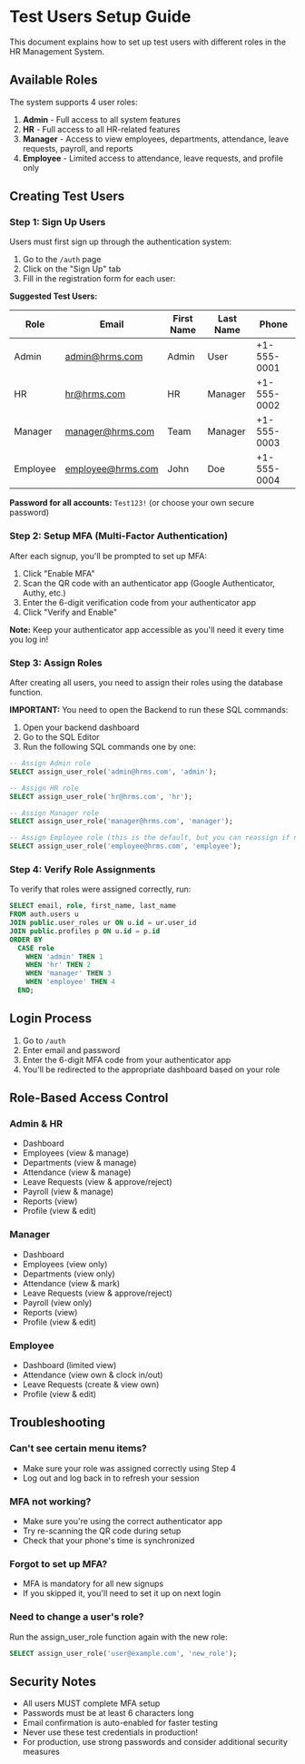 # Test Users Setup Guide

This document explains how to set up test users with different roles in the HR Management System.

## Available Roles

The system supports 4 user roles:
1. **Admin** - Full access to all system features
2. **HR** - Full access to all HR-related features
3. **Manager** - Access to view employees, departments, attendance, leave requests, payroll, and reports
4. **Employee** - Limited access to attendance, leave requests, and profile only

## Creating Test Users

### Step 1: Sign Up Users

Users must first sign up through the authentication system:

1. Go to the `/auth` page
2. Click on the "Sign Up" tab
3. Fill in the registration form for each user:

**Suggested Test Users:**

| Role | Email | First Name | Last Name | Phone |
|------|-------|------------|-----------|-------|
| Admin | admin@hrms.com | Admin | User | +1-555-0001 |
| HR | hr@hrms.com | HR | Manager | +1-555-0002 |
| Manager | manager@hrms.com | Team | Manager | +1-555-0003 |
| Employee | employee@hrms.com | John | Doe | +1-555-0004 |

**Password for all accounts:** `Test123!` (or choose your own secure password)

### Step 2: Setup MFA (Multi-Factor Authentication)

After each signup, you'll be prompted to set up MFA:

1. Click "Enable MFA"
2. Scan the QR code with an authenticator app (Google Authenticator, Authy, etc.)
3. Enter the 6-digit verification code from your authenticator app
4. Click "Verify and Enable"

**Note:** Keep your authenticator app accessible as you'll need it every time you log in!

### Step 3: Assign Roles

After creating all users, you need to assign their roles using the database function.

**IMPORTANT:** You need to open the Backend to run these SQL commands:

1. Open your backend dashboard
2. Go to the SQL Editor
3. Run the following SQL commands one by one:

```sql
-- Assign Admin role
SELECT assign_user_role('admin@hrms.com', 'admin');

-- Assign HR role
SELECT assign_user_role('hr@hrms.com', 'hr');

-- Assign Manager role
SELECT assign_user_role('manager@hrms.com', 'manager');

-- Assign Employee role (this is the default, but you can reassign if needed)
SELECT assign_user_role('employee@hrms.com', 'employee');
```

### Step 4: Verify Role Assignments

To verify that roles were assigned correctly, run:

```sql
SELECT email, role, first_name, last_name
FROM auth.users u
JOIN public.user_roles ur ON u.id = ur.user_id
JOIN public.profiles p ON u.id = p.id
ORDER BY 
  CASE role
    WHEN 'admin' THEN 1
    WHEN 'hr' THEN 2
    WHEN 'manager' THEN 3
    WHEN 'employee' THEN 4
  END;
```

## Login Process

1. Go to `/auth`
2. Enter email and password
3. Enter the 6-digit MFA code from your authenticator app
4. You'll be redirected to the appropriate dashboard based on your role

## Role-Based Access Control

### Admin & HR
- Dashboard
- Employees (view & manage)
- Departments (view & manage)
- Attendance (view & manage)
- Leave Requests (view & approve/reject)
- Payroll (view & manage)
- Reports (view)
- Profile (view & edit)

### Manager
- Dashboard
- Employees (view only)
- Departments (view only)
- Attendance (view & mark)
- Leave Requests (view & approve/reject)
- Payroll (view only)
- Reports (view)
- Profile (view & edit)

### Employee
- Dashboard (limited view)
- Attendance (view own & clock in/out)
- Leave Requests (create & view own)
- Profile (view & edit)

## Troubleshooting

### Can't see certain menu items?
- Make sure your role was assigned correctly using Step 4
- Log out and log back in to refresh your session

### MFA not working?
- Make sure you're using the correct authenticator app
- Try re-scanning the QR code during setup
- Check that your phone's time is synchronized

### Forgot to set up MFA?
- MFA is mandatory for all new signups
- If you skipped it, you'll need to set it up on next login

### Need to change a user's role?
Run the assign_user_role function again with the new role:
```sql
SELECT assign_user_role('user@example.com', 'new_role');
```

## Security Notes

- All users MUST complete MFA setup
- Passwords must be at least 6 characters long
- Email confirmation is auto-enabled for faster testing
- Never use these test credentials in production!
- For production, use strong passwords and consider additional security measures
